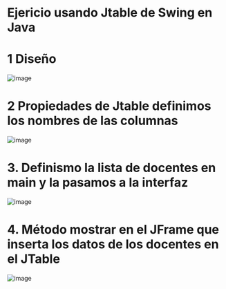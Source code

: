# Ejericio usando Jtable de Swing en Java


# 1 Diseño

![image](https://user-images.githubusercontent.com/31961588/185518916-dbeb1522-e4aa-4f0e-b055-96ce00a2624d.png)

# 2 Propiedades de Jtable definimos los nombres de las columnas

![image](https://user-images.githubusercontent.com/31961588/185519001-3684f382-5273-43da-baba-4fb830561934.png)

# 3. Definismo la lista de docentes en main y la pasamos a la interfaz

![image](https://user-images.githubusercontent.com/31961588/185528848-26c4cb49-67d5-4bc4-a594-f4d1fd1665c0.png)

# 4. Método mostrar en el JFrame que inserta los datos de los docentes en el JTable

![image](https://user-images.githubusercontent.com/31961588/185529178-194fcff7-76f8-4135-bcbf-e912a38d70e2.png)




